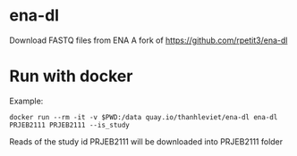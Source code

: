 # ena-dl
Download FASTQ files from ENA
A fork of https://github.com/rpetit3/ena-dl

# Run with docker

Example:

`docker run --rm -it -v $PWD:/data quay.io/thanhleviet/ena-dl ena-dl PRJEB2111 PRJEB2111 --is_study`

Reads of the study id PRJEB2111 will be downloaded into PRJEB2111 folder 
